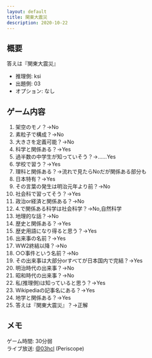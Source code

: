 ```yaml
---
layout: default
title: 関東大震災
description: 2020-10-22
---
```


## 概要

答えは『関東大震災』

- 推理側: ksi
- 出題側: 03
- オプション: なし

## ゲーム内容

1. 架空のモノ？→No
2. 素粒子で構成？→No
3. 大きさを定義可能？→No
4. 科学と関係ある？→Yes
5. 過半数の中学生が知っていそう？→……Yes
6. 学校で習う？→Yes
7. 理科と関係ある？→流れで見たらNoだが関係ある部分も
8. 日本特有？→Yes
9. その言葉の発生は明治元年より前？→No
10. 社会科で習ってそう？→Yes
11. 政治or経済と関係ある？→No
12. 4.で関係ある科学は社会科学？→No,自然科学
13. 地理的な話？→No
14. 歴史と関係ある？→Yes
15. 歴史用語になり得ると思う？→Yes
16. 出来事の名前？→Yes
17. WW2終結以降？→No
18. ○○事件という名前？→No
19. その出来事は大部分orすべてが日本国内で完結？→Yes
20. 明治時代の出来事？→No
21. 昭和時代の出来事？→No
22. 私(推理側)は知っていると思う？→Yes
23. Wikipediaの記事名にある？→Yes
24. 地学と関係ある？→Yes
25. 答えは『関東大震災』？→正解

## メモ

ゲーム時間: 30分弱  
ライブ放送: [@03hcl](https://www.periscope.tv/03hcl/1lPKqLBvPOAxb) (Periscope)
